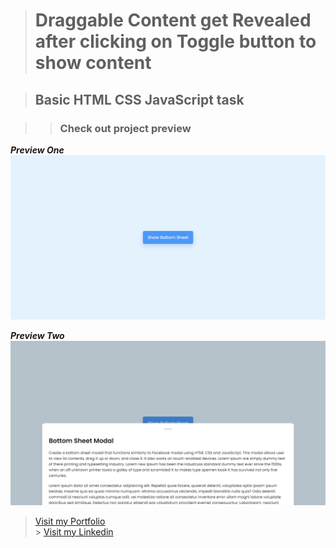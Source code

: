 > # Draggable Content get Revealed after clicking on Toggle button to show content

> ## Basic HTML CSS JavaScript task

> > ### Check out project preview

**_Preview One_**
![Image1](/task-preview/scrnli_8_30_2023_7-27-59%20PM.png)

**_Preview Two_**
![Image2](/task-preview/scrnli_8_30_2023_7-28-14%20PM.png)

> [Visit my Portfolio](https://sroy-portfolio.netlify.app "My Portfolio Website") <br> > [Visit my Linkedin](https://www.linkedin.com/in/souvik-roy-252191270 "My Linkedin Profile")
